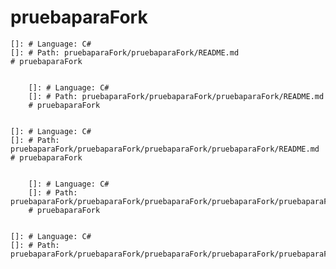 # pruebaparaFork

    []: # Language: C#
    []: # Path: pruebaparaFork/pruebaparaFork/README.md
    # pruebaparaFork


        []: # Language: C#
        []: # Path: pruebaparaFork/pruebaparaFork/pruebaparaFork/README.md
        # pruebaparaFork


    []: # Language: C#
    []: # Path: pruebaparaFork/pruebaparaFork/pruebaparaFork/pruebaparaFork/README.md
    # pruebaparaFork


        []: # Language: C#
        []: # Path: pruebaparaFork/pruebaparaFork/pruebaparaFork/pruebaparaFork/pruebaparaFork/README.md
        # pruebaparaFork


    []: # Language: C#
    []: # Path: pruebaparaFork/pruebaparaFork/pruebaparaFork/pruebaparaFork/pruebaparaFork/pruebaparaFork/README.md
